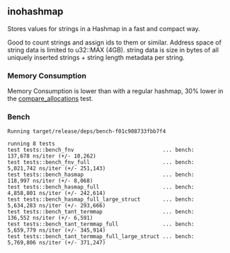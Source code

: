 
## inohashmap

Stores values for strings in a Hashmap in a fast and compact way.

Good to count strings and assign ids to them or similar. Address space of string data is limited to u32::MAX (4GB).
string data is size in bytes of all uniquely inserted strings + string length metadata per string.


### Memory Consumption
Memory Consumption is lower than with a regular hashmap, 30% lower in the [compare_allocations](compare_allocations/README.md) test.


### Bench

```
Running target/release/deps/bench-f01c908733fbb7f4

running 8 tests
test tests::bench_fnv                            ... bench:     137,678 ns/iter (+/- 10,262)
test tests::bench_fnv_full                       ... bench:   5,021,742 ns/iter (+/- 251,143)
test tests::bench_hasmap                         ... bench:     118,997 ns/iter (+/- 8,068)
test tests::bench_hasmap_full                    ... bench:   4,858,801 ns/iter (+/- 242,614)
test tests::bench_hasmap_full_large_struct       ... bench:   5,634,283 ns/iter (+/- 293,666)
test tests::bench_tant_termmap                   ... bench:     136,552 ns/iter (+/- 6,591)
test tests::bench_tant_termmap_full              ... bench:   5,659,779 ns/iter (+/- 345,914)
test tests::bench_tant_termmap_full_large_struct ... bench:   5,769,806 ns/iter (+/- 371,247)
```

